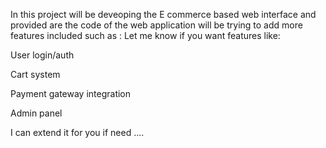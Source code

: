 In this project will be deveoping the E commerce based web interface and provided are the code of the web application 
 will be trying to add more features included such as :
 Let me know if you want features like:

User login/auth

Cart system

Payment gateway integration

Admin panel

I can extend it for you if need ....